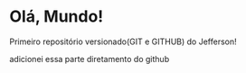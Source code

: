 # Olá, Mundo!
 Primeiro repositório versionado(GIT e GITHUB)
 do Jefferson!
 
 adicionei essa parte diretamento do github
